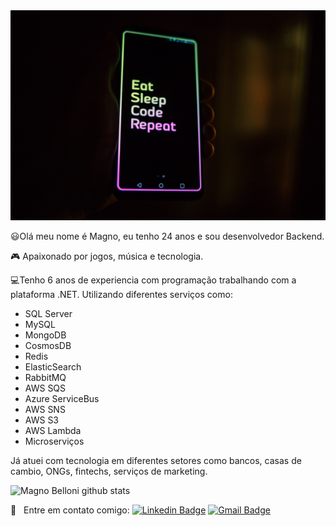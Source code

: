<img src="https://github.com/MagnoBelloni/MagnoBelloni/blob/master/phone-unsplash.jpg" width="auto" />

:smiley:Olá meu nome é Magno, eu tenho 24 anos e sou desenvolvedor Backend.

:video_game: Apaixonado por jogos, música e tecnologia.

:computer:Tenho 6 anos de experiencia com programação trabalhando com a plataforma .NET. Utilizando diferentes serviços como:
- SQL Server
- MySQL
- MongoDB
- CosmosDB
- Redis
- ElasticSearch
- RabbitMQ
- AWS SQS
- Azure ServiceBus
- AWS SNS
- AWS S3
- AWS Lambda
- Microserviços

Já atuei com tecnologia em diferentes setores como bancos, casas de cambio, ONGs, fintechs, serviços de marketing.

![Magno Belloni github stats](https://github-readme-stats.vercel.app/api?username=MagnoBelloni&show_icons=true&theme=radical)

:email: &nbsp; Entre em contato comigo: [![Linkedin Badge](https://img.shields.io/badge/-MagnoBelloni-blue?style=flat-square&logo=Linkedin&logoColor=white&link=https://www.linkedin.com/in/magnobelloni/)](https://www.linkedin.com/in/magnobelloni/)&nbsp;[![Gmail Badge](https://img.shields.io/badge/-bellonidesouza6@gmail.com-c14438?style=flat-square&logo=Gmail&logoColor=white&link=mailto:bellonidesouza6@gmail.com)](mailto:bellonidesouza6@gmail.com)
